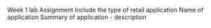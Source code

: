 Week 1 lab Assignment
Include the type of retail application
Name of application
Summary of application - description
